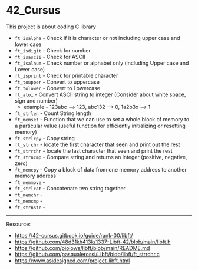# 42_Cursus
This project is about coding C library

- `ft_isalpha` - Check if it is character or not including upper case and lower case
- `ft_isdigit` - Check for number
- `ft_isascii` - Check for ASCII
- `ft_isalnum` - Check number or alphabet only (including Upper case and Lower case)
- `ft_isprint` - Check for printable character 
- `ft_toupper` - Convert to uppercase
- `ft_tolower` - Convert to Lowercase
- `ft_atoi` - Convert ASCII string to integer (Consider about white space, sign and number)
  - example - 123abc --> 123, abc132 --> 0, 1a2b3x --> 1
- `ft_strlen` - Count String length
- `ft_memset` - Function that we can use to set a whole block of memory to a particular value (useful function for efficiently initializing or resetting memory)
- `ft_strlcpy` - Copy string
- `ft_strchr` - locate the first character that seen and print out the rest
- `ft_strrchr` - locate the last character that seen and print the rest 
- `ft_strncmp` - Compare string and returns an integer (positive, negative, zero)
- `ft_memcpy` - Copy a block of data from one memory address to another memory address 
- `ft_memmove` - 
- `ft_strlcat` - Concatenate two string together 
- `ft_memchr` - 
- `ft_memcmp` - 
- `ft_strnstc` - 

---

Resource:
- https://42-cursus.gitbook.io/guide/rank-00/libft/
- https://github.com/48d31kh413k/1337-Libft-42/blob/main/libft.h
- https://github.com/piolows/libft/blob/main/README.md
- https://github.com/pasqualerossi/Libft/blob/libft/ft_strrchr.c
- https://www.asidesigned.com/project-libft.html
